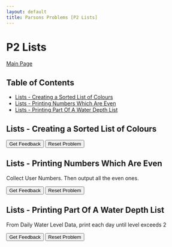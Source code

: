 ```yaml
---
layout: default
title: Parsons Problems [P2 Lists]
---
```


# P2 Lists

[Main Page](/Parson-Problems/index.html)

## Table of Contents

- [Lists - Creating a Sorted List of Colours](#lists---creating-a-sorted-list-of-colours)
- [Lists - Printing Numbers Which Are Even](#lists---printing-numbers-which-are-even)
- [Lists - Printing Part Of A Water Depth List](#lists---printing-part-of-a-water-depth-list)

## Lists - Creating a Sorted List of Colours

<div id="Lists_CreatingASortedListOfColours-sortableTrash" class="sortable-code"></div> 
<div id="Lists_CreatingASortedListOfColours-sortable" class="sortable-code"></div> 
<div style="clear:both;"></div> 
<p> 
    <input id="Lists_CreatingASortedListOfColours-feedbackLink" value="Get Feedback" type="button" /> 
    <input id="Lists_CreatingASortedListOfColours-newInstanceLink" value="Reset Problem" type="button" /> 
</p> 
<script type="text/javascript"> 
(function(){
  var initial = "myList = []\n" +
    "colour = input(&quot;First colour? D for done. &quot;)\n" +
    "while colour != &quot;D&quot;:\n" +
    "    myList.append(colour)\n" +
    "    colour = input(&quot;Next colour? D for done. &quot;)\n" +
    "myList.sort()\n" +
    "for el in myList:\n" +
    "    print(el)";
  var parsonsPuzzle = new ParsonsWidget({
    "sortableId": "Lists_CreatingASortedListOfColours-sortable",
    "max_wrong_lines": 10,
    "grader": ParsonsWidget._graders.LineBasedGrader,
    "exec_limit": 2500,
    "can_indent": true,
    "x_indent": 50,
    "lang": "en",
    "show_feedback": true
  });
  parsonsPuzzle.init(initial);
  parsonsPuzzle.shuffleLines();
  $("#Lists_CreatingASortedListOfColours-newInstanceLink").click(function(event){ 
      event.preventDefault(); 
      parsonsPuzzle.shuffleLines(); 
  }); 
  $("#Lists_CreatingASortedListOfColours-feedbackLink").click(function(event){ 
      event.preventDefault(); 
      parsonsPuzzle.getFeedback(); 
  }); 
})(); 
</script>

## Lists - Printing Numbers Which Are Even

Collect User Numbers. Then output all the even ones.

<div id="Lists_PrintingNumbersWhichAreEven-sortableTrash" class="sortable-code"></div> 
<div id="Lists_PrintingNumbersWhichAreEven-sortable" class="sortable-code"></div> 
<div style="clear:both;"></div> 
<p> 
    <input id="Lists_PrintingNumbersWhichAreEven-feedbackLink" value="Get Feedback" type="button" /> 
    <input id="Lists_PrintingNumbersWhichAreEven-newInstanceLink" value="Reset Problem" type="button" /> 
</p> 
<script type="text/javascript"> 
(function(){
  var initial = "myList = []\n" +
    "num = int(input(&quot;Enter first number. 0 to stop.&quot;))\n" +
    "while num != 0:\n" +
    "    myList.append(num)\n" +
    "    num = int(input(&quot;Enter next number. 0 to stop.&quot;))\n" +
    "for num in myList:\n" +
    "    if num % 2 == 0:\n" +
    "        print(num)";
  var parsonsPuzzle = new ParsonsWidget({
    "sortableId": "Lists_PrintingNumbersWhichAreEven-sortable",
    "max_wrong_lines": 10,
    "grader": ParsonsWidget._graders.LineBasedGrader,
    "exec_limit": 2500,
    "can_indent": true,
    "x_indent": 50,
    "lang": "en",
    "show_feedback": true
  });
  parsonsPuzzle.init(initial);
  parsonsPuzzle.shuffleLines();
  $("#Lists_PrintingNumbersWhichAreEven-newInstanceLink").click(function(event){ 
      event.preventDefault(); 
      parsonsPuzzle.shuffleLines(); 
  }); 
  $("#Lists_PrintingNumbersWhichAreEven-feedbackLink").click(function(event){ 
      event.preventDefault(); 
      parsonsPuzzle.getFeedback(); 
  }); 
})(); 
</script>

## Lists - Printing Part Of A Water Depth List

From Daily Water Level Data, print each day until level exceeds 2

<div id="Lists_PrintingPartOfAWaterDepthList-sortableTrash" class="sortable-code"></div> 
<div id="Lists_PrintingPartOfAWaterDepthList-sortable" class="sortable-code"></div> 
<div style="clear:both;"></div> 
<p> 
    <input id="Lists_PrintingPartOfAWaterDepthList-feedbackLink" value="Get Feedback" type="button" /> 
    <input id="Lists_PrintingPartOfAWaterDepthList-newInstanceLink" value="Reset Problem" type="button" /> 
</p> 
<script type="text/javascript"> 
(function(){
  var initial = "waterDepth = [1.2, 0.8, 1.0, 1.5, 1.9, 2.1, 2.5, 2.7]\n" +
    "for i in range(len(waterDepth)):\n" +
    "    curDepth = waterDepth[i]\n" +
    "    if curDepth &gt; 2:\n" +
    "        break\n" +
    "    print(i, curDepth)";
  var parsonsPuzzle = new ParsonsWidget({
    "sortableId": "Lists_PrintingPartOfAWaterDepth List-sortable",
    "max_wrong_lines": 10,
    "grader": ParsonsWidget._graders.LineBasedGrader,
    "exec_limit": 2500,
    "can_indent": true,
    "x_indent": 50,
    "lang": "en",
    "show_feedback": true
  });
  parsonsPuzzle.init(initial);
  parsonsPuzzle.shuffleLines();
  $("#Lists_PrintingPartOfAWaterDepthList-newInstanceLink").click(function(event){ 
      event.preventDefault(); 
      parsonsPuzzle.shuffleLines(); 
  }); 
  $("#Lists_PrintingPartOfAWaterDepthList-feedbackLink").click(function(event){ 
      event.preventDefault(); 
      parsonsPuzzle.getFeedback(); 
  }); 
})(); 
</script>
